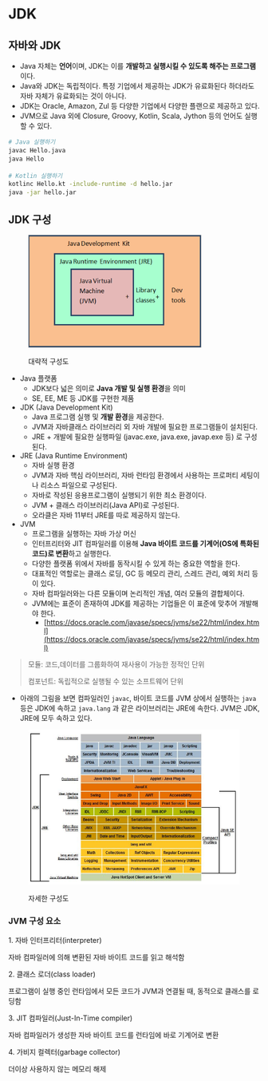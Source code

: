 # JDK

## 자바와 JDK

* Java 자체는 **언어**이며, JDK는 이를 **개발하고 실행시킬 수 있도록 해주는 프로그램**이다.
* Java와 JDK는 독립적이다. 특정 기업에서 제공하는 JDK가 유료화된다 하더라도 자바 자체가 유료화되는 것이 아니다.
* JDK는 Oracle, Amazon, Zul 등 다양한 기업에서 다양한 플랜으로 제공하고 있다.
* JVM으로 Java 외에 Closure, Groovy, Kotlin, Scala, Jython 등의 언어도 실행할 수 있다.

```sh
# Java 실행하기
javac Hello.java
java Hello

# Kotlin 실행하기
kotlinc Hello.kt -include-runtime -d hello.jar
java -jar hello.jar
```

## JDK 구성

<figure><img src="../../.gitbook/assets/image (19) (1).png" alt="" width="347"><figcaption><p>대략적 구성도</p></figcaption></figure>

* Java 플랫폼
  * JDK보다 넓은 의미로 **Java 개발 및 실행 환경**을 의미
  * SE, EE, ME 등 JDK를 구현한 제품
* JDK (Java Development Kit)
  * Java 프로그램 실행 및 **개발 환경**을 제공한다.
  * JVM과 자바클래스 라이브러리 외 자바 개발에 필요한 프로그램들이 설치된다.
  * JRE + 개발에 필요한 실행파일 (javac.exe, java.exe, javap.exe 등) 로 구성된다.
* JRE (Java Runtime Environment)
  * 자바 실행 환경
  * JVM과 자바 핵심 라이브러리, 자바 런타임 환경에서 사용하는 프로퍼티 세팅이나 리소스 파일으로 구성된다.
  * 자바로 작성된 응용프로그램이 실행되기 위한 최소 환경이다.
  * JVM + 클래스 라이브러리(Java API)로 구성된다.
  * 오라클은 자바 11부터 JRE를 따로 제공하지 않는다.
* JVM
  * 프로그램을 실행하는 자바 가상 머신
  * 인터프리터와 JIT 컴파일러를 이용해 **Java 바이트 코드를 기계어(OS에 특화된 코드)로 변환**하고 실행한다.
  * 다양한 플랫폼 위에서 자바를 동작시킬 수 있게 하는 중요한 역할을 한다.
  * 대표적인 역할로는 클래스 로딩, GC 등 메모리 관리, 스레드 관리, 예외 처리 등이 있다.
  * 자바 컴파일러와는 다른 모듈이며 논리적인 개념, 여러 모듈의 결합체이다.
  * JVM에는 표준이 존재하여 JDK를 제공하는 기업들은 이 표준에 맞추어 개발해야 한다.
    * [https://docs.oracle.com/javase/specs/jvms/se22/html/index.html](https://docs.oracle.com/javase/specs/jvms/se22/html/index.html)

> 모듈: 코드,데이터를 그룹화하여 재사용이 가능한 정적인 단위
>
> 컴포넌트: 독립적으로 실행될 수 있는 소프트웨어 단위

* 아래의 그림을 보면 컴파일러인 `javac`, 바이트 코드를 JVM 상에서 실행하는 `java` 등은 JDK에 속하고 `java.lang` 과 같은 라이브러리는 JRE에 속한다. JVM은 JDK, JRE에 모두 속하고 있다.

<figure><img src="../../.gitbook/assets/image (2) (1) (1) (1) (1) (1) (1).png" alt=""><figcaption><p>자세한 구성도</p></figcaption></figure>



### JVM 구성 요소 <a href="#jvm" id="jvm"></a>

1\. 자바 인터프리터(interpreter)

&#x20;   자바 컴파일러에 의해 변환된 자바 바이트 코드를 읽고 해석함

2\. 클래스 로더(class loader)

&#x20;   프로그램이 실행 중인 런타임에서 모든 코드가 JVM과 연결될 때, 동적으로 클래스를 로딩함

3\. JIT 컴파일러(Just-In-Time compiler)

&#x20;   자바 컴파일러가 생성한 자바 바이트 코드를 런타임에 바로 기계어로 변환

4\. 가비지 컬렉터(garbage collector)

&#x20;   더이상 사용하지 않는 메모리 해제
